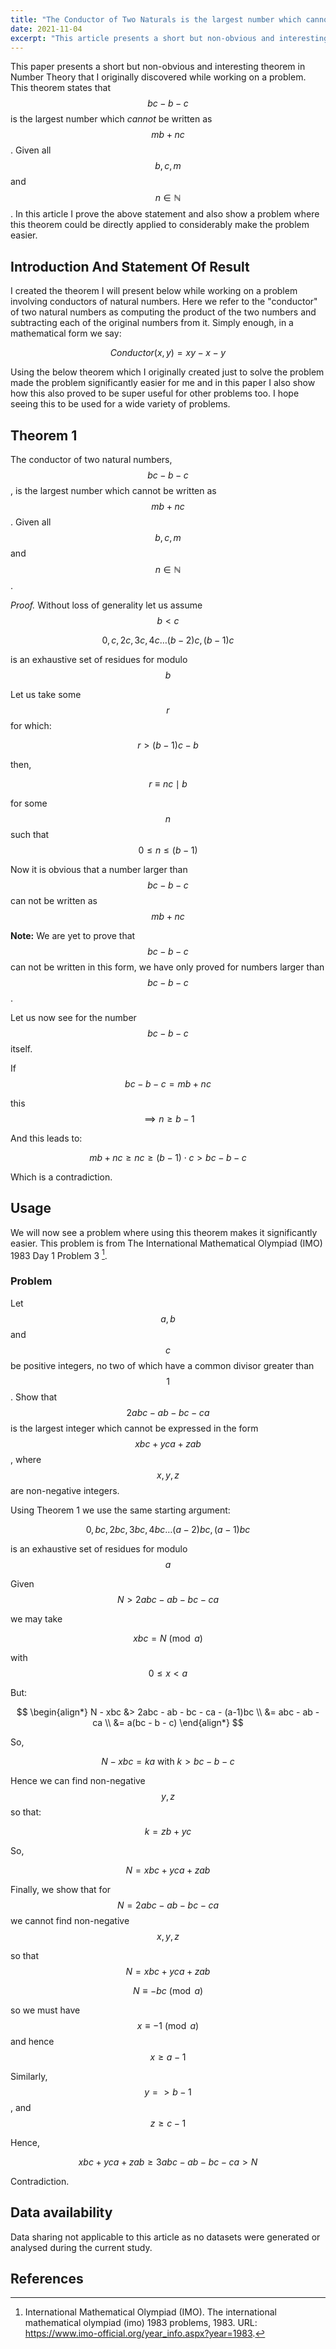 ```yaml
---
title: "The Conductor of Two Naturals is the largest number which cannot be written as mb+nc"
date: 2021-11-04
excerpt: "This article presents a short but non-obvious and interesting theorem in Number Theory that I originally discovered while working on a problem."
---
```


<link rel="canonical" href="https://figshare.com/articles/preprint/A_Short_but_Interesting_Number_Theory_Theorem_pdf/16903252">

This paper presents a short but non-obvious and interesting theorem in Number Theory that I originally discovered while working on a problem. This theorem states that $$bc - b - c$$ is the largest number which _cannot_ be written as $$mb + nc$$. Given all $$b, c, m$$ and $$n \in \mathbb{N}$$. In this article I prove the above statement and also show a problem where this theorem could be directly applied to considerably make the problem easier.

## Introduction And Statement Of Result

I created the theorem I will present below while working on a problem involving conductors of natural numbers. Here we refer to the "conductor" of two natural numbers as computing the product of the two numbers and subtracting each of the original numbers from it. Simply enough, in a mathematical form we say:

$$
Conductor(x, y) = xy - x - y
$$

Using the below theorem which I originally created just to solve the problem made the problem significantly easier for me and in this paper I also show how this also proved to be super useful for other problems too. I hope seeing this to be used for a wide variety of problems.

## Theorem 1

The conductor of two natural numbers, $$bc - b - c$$, is the largest number which cannot be written as $$mb + nc$$. Given all $$b, c, m$$ and $$n \in \mathbb{N}$$.

_Proof._ Without loss of generality let us assume $$b < c$$

$$
0, c, 2c, 3c, 4c \ldots (b-2)c, (b-1)c
$$

is an exhaustive set of residues for modulo $$b$$

Let us take some $$r$$ for which:

$$
r > (b-1)c-b
$$

then,

$$
r \equiv nc \mid b
$$

for some $$n$$ such that $$0 \leq n \leq (b-1)$$

Now it is obvious that a number larger than $$bc-b-c$$ can not be written as $$mb +nc$$

**Note:** We are yet to prove that $$bc-b-c$$ can not be written in this form, we have only proved for numbers larger than $$bc-b-c$$ .

Let us now see for the number $$bc-b-c$$ itself.

If $$bc-b-c = mb+nc$$

this $$\implies n \geq b-1$$

And this leads to:

$$
mb+nc \geq nc \geq (b-1) \cdot c > bc-b-c
$$

Which is a contradiction.

## Usage

We will now see a problem  where using this theorem makes it significantly easier. This problem is from The International Mathematical Olympiad (IMO) 1983 Day 1 Problem 3 [^imo1983].

### Problem

Let $$a,b$$ and $$c$$ be positive integers, no two of which have a common divisor greater than $$1$$. Show that $$2abc-ab-bc-ca$$ is the largest integer which cannot be expressed in the form $$xbc+yca+zab$$, where $$x,y,z$$ are non-negative integers.

Using Theorem 1 we use the same starting argument:

$$
0, bc, 2bc, 3bc, 4bc \ldots (a-2)bc, (a-1)bc
$$

is an exhaustive set of residues for modulo $$a$$

Given $$ N > 2abc - ab - bc - ca $$

we may take

$$
xbc = N \pmod a
$$

with $$0 \leq x < a $$

But:

$$
\begin{align*} 
N - xbc &> 2abc - ab - bc - ca - (a-1)bc \\ 
 &= abc - ab - ca \\
 &= a(bc - b - c)
\end{align*}
$$

So,

$$
N - xbc = ka \text{ with }  k > bc - b - c
$$

Hence we can find non-negative $$y, z$$ so that:

$$
k = zb + yc
$$

So, 

$$
N = xbc + yca + zab
$$

Finally, we show that for $$N = 2abc - ab - bc - ca$$ we cannot find non-negative $$x, y, z$$

so that $$N = xbc + yca + zab$$

$$
N \equiv -bc \pmod a   
$$

so we must have $$x \equiv -1 \pmod a$$ and hence $$x \geq a-1$$

Similarly, $$y => b-1$$, and $$z \geq c-1$$

Hence,

$$
xbc + yca + zab \geq 3abc - ab - bc - ca > N
$$

Contradiction.

## Data availability

Data sharing not applicable to this article as no datasets were generated or analysed during the current study.

## References

[^imo1983]: International Mathematical Olympiad (IMO). The international mathematical olympiad (imo) 1983 problems, 1983. URL: https://www.imo-official.org/year_info.aspx?year=1983.
